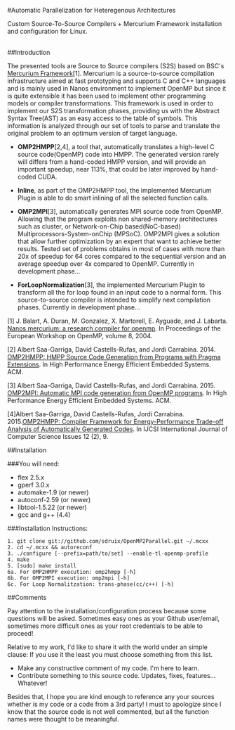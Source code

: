 

#Automatic Parallelization for Heteregenous Architectures


Custom Source-To-Source Compilers + Mercurium Framework installation and configuration for Linux. 

<br />
##Introduction

The presented tools are Source to Source compilers (S2S) based on BSC's [Mercurium Framework](https://pm.bsc.es/mcxx)[1]. Mercurium is a source-to-source compilation infrastructure aimed at fast prototyping and supports C and C++ languages and is mainly used in Nanos environment to implement OpenMP but since it is quite extensible it has been used to implement other programming models or compiler transformations. This framework is used in order to implement our S2S transformation phases, providing us with the Abstract Syntax Tree(AST) as an easy access to the table of symbols. This information is analyzed through our set of tools to parse and translate the original problem to an optimum version of target language.

* **OMP2HMPP**[2,4], a tool that, automatically translates a high-level C source code(OpenMP) code into HMPP. The generated version rarely will differs from a hand-coded HMPP version, and will provide an important speedup, near 113%, that could be later improved by hand-coded CUDA.

* **Inline**, as part of the OMP2HMPP tool, the implemented Mercurium Plugin is able to do smart inlining of all the selected function calls.

* **OMP2MPI**[3], automatically generates MPI source code from OpenMP. Allowing that the program exploits non shared-memory architectures such as cluster, or Network-on-Chip based(NoC-based) Multiprocessors-System-onChip (MPSoC). OMP2MPI gives a solution that allow further optimization by an expert that want to achieve better results. Tested set of problems obtains in most of cases with more than 20x of speedup for 64 cores compared to the sequential version and an average speedup over 4x compared to OpenMP. Currently in development phase...


* **ForLoopNormalization**[3], the implemented Mercurium Plugin to transform all the for loop found in an input code to a normal form. This source-to-source compiler is intended to simplify next compilation phases. Currently in development phase...



[1] J. Balart, A. Duran, M. Gonzalez, X. Martorell, E. Ayguade, and J. Labarta. [Nanos mercurium: a research compiler for openmp](http://personals.ac.upc.edu/aduran/papers/2004/mercurium_ewomp04.pdf). In Proceedings of the European Workshop on OpenMP, volume 8, 2004.

[2] Albert Saa-Garriga, David Castells-Rufas, and Jordi Carrabina. 2014. [OMP2HMPP: HMPP Source Code Generation from Programs with Pragma Extensions](http://arxiv.org/abs/1407.6932). In High Performance Energy Efficient Embedded Systems. ACM.

[3] Albert Saa-Garriga, David Castells-Rufas, and Jordi Carrabina. 2015. [OMP2MPI: Automatic MPI code generation from OpenMP programs](http://arxiv.org/abs/1502.02921). In High Performance Energy Efficient Embedded Systems. ACM.

[4]Albert Saa-Garriga, David Castells-Rufas, Jordi Carrabina. 2015.[OMP2HMPP: Compiler Framework for Energy-Performance Trade-off Analysis of Automatically Generated Codes](http://www.ijcsi.org/articles/Omp2hmpp-compiler-framework-for-energyperformance-tradeoff-analysis-of-automatically-generated-codes.php). In IJCSI International Journal of Computer Science Issues 12 (2), 9.

##Installation

###You will need:
+ flex 2.5.x
+ gperf 3.0.x
+ automake-1.9 (or newer)
+ autoconf-2.59 (or newer)
+ libtool-1.5.22 (or newer)
+ gcc and g++ (4.4)

###Installation Instructions:


	1. git clone git://github.com/sdruix/OpenMP2Parallel.git ~/.mcxx
	2. cd ~/.mcxx && autoreconf
	3. ./configure [--prefix=path/to/set] --enable-tl-openmp-profile
  	4. make
  	5. [sudo] make install
  	6a. For OMP2HMPP execution: omp2hmpp [-h] 
	6b. For OMP2MPI execution: omp2mpi [-h] 
	6c. For Loop Normalitzation: trans-phase(cc/c++) [-h]
  	
##Comments

Pay attention to the installation/configuration process because some questions will be asked. Sometimes easy ones as your Github user/email, sometimes more difficult ones as your root credentials to be able to proceed!

Relative to my work, I'd like to share it with the world under an simple clause: If you use it the least you must choose something from this list.

* Make any constructive comment of my code. I'm here to learn.
* Contribute something to this source code. Updates, fixes, features... Whatever!

Besides that, I hope you are kind enough to reference any your sources whether is my code or a code from a 3rd party! I must to apologize since I know that the source code is not well commented, but all the function names were thought to be meaningful.

